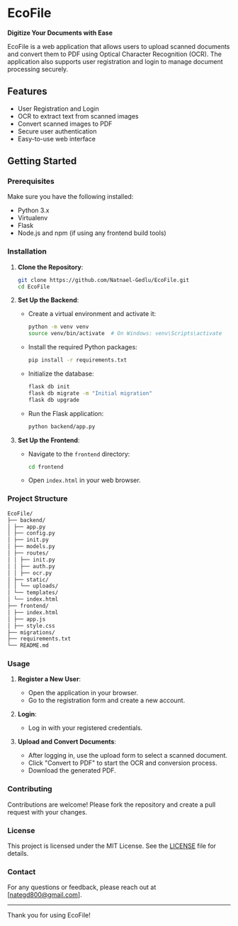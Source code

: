# EcoFile

**Digitize Your Documents with Ease**

EcoFile is a web application that allows users to upload scanned documents and convert them to PDF using Optical Character Recognition (OCR). The application also supports user registration and login to manage document processing securely.

## Features

- User Registration and Login
- OCR to extract text from scanned images
- Convert scanned images to PDF
- Secure user authentication
- Easy-to-use web interface

## Getting Started

### Prerequisites

Make sure you have the following installed:

- Python 3.x
- Virtualenv
- Flask
- Node.js and npm (if using any frontend build tools)

### Installation

1. **Clone the Repository**:
    ```bash
    git clone https://github.com/Natnael-Gedlu/EcoFile.git
    cd EcoFile
    ```

2. **Set Up the Backend**:

    - Create a virtual environment and activate it:
        ```bash
        python -m venv venv
        source venv/bin/activate  # On Windows: venv\Scripts\activate
        ```

    - Install the required Python packages:
        ```bash
        pip install -r requirements.txt
        ```

    - Initialize the database:
        ```bash
        flask db init
        flask db migrate -m "Initial migration"
        flask db upgrade
        ```

    - Run the Flask application:
        ```bash
        python backend/app.py
        ```

3. **Set Up the Frontend**:

    - Navigate to the `frontend` directory:
        ```bash
        cd frontend
        ```

    - Open `index.html` in your web browser.

### Project Structure

```bash
EcoFile/
├── backend/
│ ├── app.py
│ ├── config.py
│ ├── init.py
│ ├── models.py
│ ├── routes/
│ │ ├── init.py
│ │ ├── auth.py
│ │ ├── ocr.py
│ ├── static/
│ │ └── uploads/
│ └── templates/
│ └── index.html
├── frontend/
│ ├── index.html
│ ├── app.js
│ ├── style.css
├── migrations/
├── requirements.txt
└── README.md
```

### Usage

1. **Register a New User**:
    - Open the application in your browser.
    - Go to the registration form and create a new account.

2. **Login**:
    - Log in with your registered credentials.

3. **Upload and Convert Documents**:
    - After logging in, use the upload form to select a scanned document.
    - Click "Convert to PDF" to start the OCR and conversion process.
    - Download the generated PDF.

### Contributing

Contributions are welcome! Please fork the repository and create a pull request with your changes.

### License

This project is licensed under the MIT License. See the [LICENSE](LICENSE) file for details.

### Contact

For any questions or feedback, please reach out at [nategd800@gmail.com].

---

Thank you for using EcoFile!
